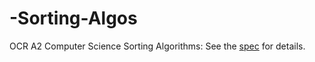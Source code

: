 # -Sorting-Algos
OCR A2 Computer Science Sorting Algorithms: See the [spec](http://www.ocr.org.uk/Images/170844-specification-accredited-a-level-gce-computer-science-h446.pdf) for details.
